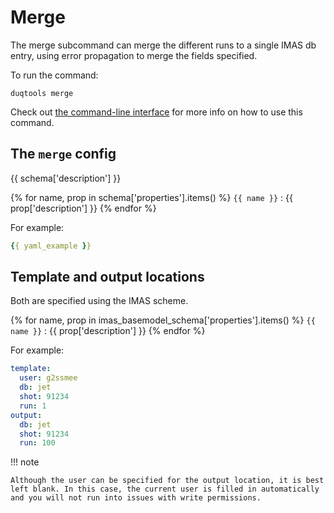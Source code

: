 # Merge

The merge subcommand can merge the different runs to a single IMAS db entry, using error
propagation to merge the fields specified.

To run the command:

`duqtools merge`

Check out [the command-line interface](/command-line-interface/#merge) for more info on how to use this command.


## The `merge` config

{{ schema['description'] }}

{% for name, prop in schema['properties'].items() %}
`{{ name }}`
: {{ prop['description'] }}
{% endfor %}

For example:

```yaml title="duqtools.yaml"
{{ yaml_example }}
```

## Template and output locations

Both are specified using the IMAS scheme.

{% for name, prop in imas_basemodel_schema['properties'].items() %}
`{{ name }}`
: {{ prop['description'] }}
{% endfor %}

For example:

```yaml title="duqtools.yaml"
template:
  user: g2ssmee
  db: jet
  shot: 91234
  run: 1
output:
  db: jet
  shot: 91234
  run: 100
```

!!! note

    Although the user can be specified for the output location, it is best left blank. In this case, the current user is filled in automatically and you will not run into issues with write permissions.
